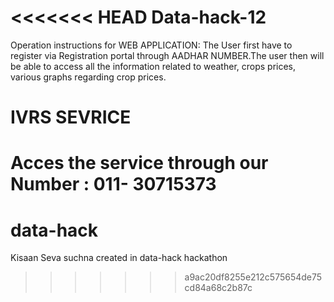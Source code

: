 <<<<<<< HEAD
Data-hack-12
=================================================================================================================================

Operation instructions for WEB APPLICATION:
The User first have to register via Registration portal through AADHAR NUMBER.The user then will be able to access all the information related to weather, crops prices, various graphs regarding crop prices. 


IVRS SEVRICE
===========================================================================================================================
Acces the service through our Number : 011- 30715373
=======
data-hack
=========

Kisaan Seva suchna created in data-hack hackathon
>>>>>>> a9ac20df8255e212c575654de75cd84a68c2b87c
